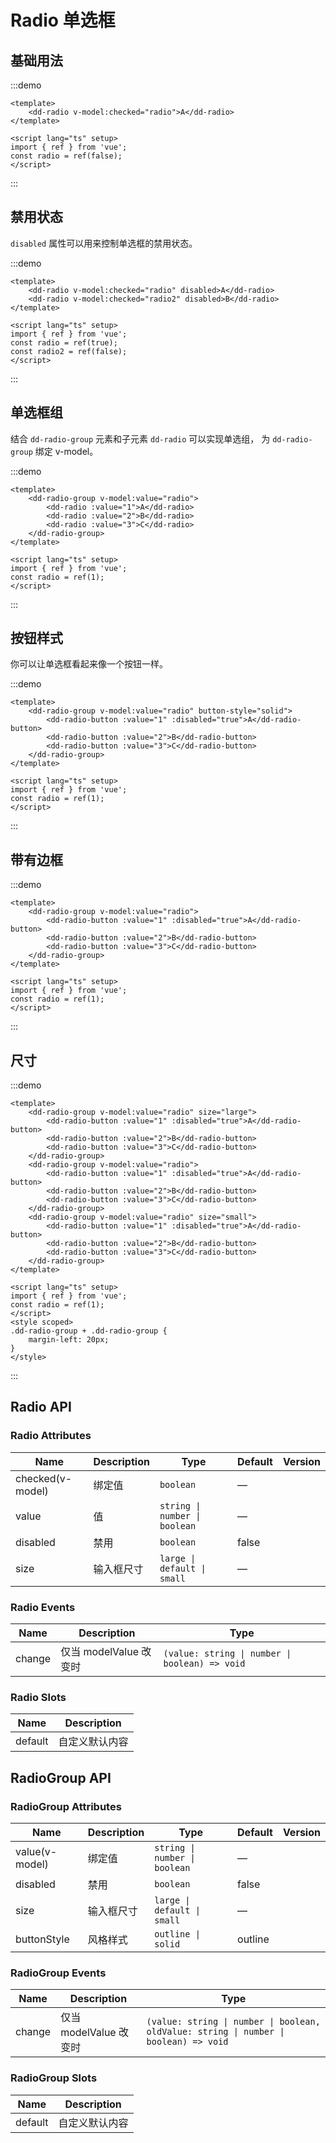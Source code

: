 # Radio 单选框

## 基础用法

:::demo

```vue
<template>
	<dd-radio v-model:checked="radio">A</dd-radio>
</template>

<script lang="ts" setup>
import { ref } from 'vue';
const radio = ref(false);
</script>
```

:::

## 禁用状态

`disabled` 属性可以用来控制单选框的禁用状态。

:::demo

```vue
<template>
	<dd-radio v-model:checked="radio" disabled>A</dd-radio>
	<dd-radio v-model:checked="radio2" disabled>B</dd-radio>
</template>

<script lang="ts" setup>
import { ref } from 'vue';
const radio = ref(true);
const radio2 = ref(false);
</script>
```

:::

## 单选框组

结合 `dd-radio-group` 元素和子元素 `dd-radio` 可以实现单选组， 为 `dd-radio-group` 绑定 v-model。

:::demo

```vue
<template>
	<dd-radio-group v-model:value="radio">
		<dd-radio :value="1">A</dd-radio>
		<dd-radio :value="2">B</dd-radio>
		<dd-radio :value="3">C</dd-radio>
	</dd-radio-group>
</template>

<script lang="ts" setup>
import { ref } from 'vue';
const radio = ref(1);
</script>
```

:::

## 按钮样式

你可以让单选框看起来像一个按钮一样。

:::demo

```vue
<template>
	<dd-radio-group v-model:value="radio" button-style="solid">
		<dd-radio-button :value="1" :disabled="true">A</dd-radio-button>
		<dd-radio-button :value="2">B</dd-radio-button>
		<dd-radio-button :value="3">C</dd-radio-button>
	</dd-radio-group>
</template>

<script lang="ts" setup>
import { ref } from 'vue';
const radio = ref(1);
</script>
```

:::

## 带有边框

:::demo

```vue
<template>
	<dd-radio-group v-model:value="radio">
		<dd-radio-button :value="1" :disabled="true">A</dd-radio-button>
		<dd-radio-button :value="2">B</dd-radio-button>
		<dd-radio-button :value="3">C</dd-radio-button>
	</dd-radio-group>
</template>

<script lang="ts" setup>
import { ref } from 'vue';
const radio = ref(1);
</script>
```

:::

## 尺寸

:::demo

```vue
<template>
	<dd-radio-group v-model:value="radio" size="large">
		<dd-radio-button :value="1" :disabled="true">A</dd-radio-button>
		<dd-radio-button :value="2">B</dd-radio-button>
		<dd-radio-button :value="3">C</dd-radio-button>
	</dd-radio-group>
	<dd-radio-group v-model:value="radio">
		<dd-radio-button :value="1" :disabled="true">A</dd-radio-button>
		<dd-radio-button :value="2">B</dd-radio-button>
		<dd-radio-button :value="3">C</dd-radio-button>
	</dd-radio-group>
	<dd-radio-group v-model:value="radio" size="small">
		<dd-radio-button :value="1" :disabled="true">A</dd-radio-button>
		<dd-radio-button :value="2">B</dd-radio-button>
		<dd-radio-button :value="3">C</dd-radio-button>
	</dd-radio-group>
</template>

<script lang="ts" setup>
import { ref } from 'vue';
const radio = ref(1);
</script>
<style scoped>
.dd-radio-group + .dd-radio-group {
	margin-left: 20px;
}
</style>
```

:::

## Radio API

### Radio Attributes

| Name             | Description | Type                          | Default | Version |
| ---------------- | ----------- | ----------------------------- | ------- | ------- |
| checked(v-model) | 绑定值      | `boolean`                     | —       |
| value            | 值          | `string \| number \| boolean` | —       |
| disabled         | 禁用        | `boolean`                     | false   |
| size             | 输入框尺寸  | `large \| default \| small`   | —       |

### Radio Events

| Name   | Description            | Type                                           |
| ------ | ---------------------- | ---------------------------------------------- |
| change | 仅当 modelValue 改变时 | `(value: string \| number \| boolean) => void` |

### Radio Slots

| Name    | Description    |
| ------- | -------------- |
| default | 自定义默认内容 |

## RadioGroup API

### RadioGroup Attributes

| Name           | Description | Type                          | Default | Version |
| -------------- | ----------- | ----------------------------- | ------- | ------- |
| value(v-model) | 绑定值      | `string \| number \| boolean` | —       |
| disabled       | 禁用        | `boolean`                     | false   |
| size           | 输入框尺寸  | `large \| default \| small`   | —       |
| buttonStyle    | 风格样式    | `outline \| solid`            | outline |

### RadioGroup Events

| Name   | Description            | Type                                                                                  |
| ------ | ---------------------- | ------------------------------------------------------------------------------------- |
| change | 仅当 modelValue 改变时 | `(value: string \| number \| boolean, oldValue: string \| number \| boolean) => void` |

### RadioGroup Slots

| Name    | Description    |
| ------- | -------------- |
| default | 自定义默认内容 |
